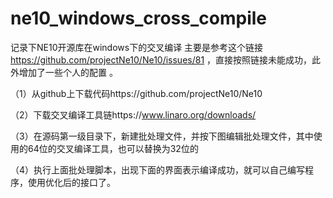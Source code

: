# ne10_windows_cross_compile
记录下NE10开源库在windows下的交叉编译
主要是参考这个链接 https://github.com/projectNe10/Ne10/issues/81 ，直接按照链接未能成功，此外增加了一些个人的配置 。


（1）从github上下载代码https://github.com/projectNe10/Ne10



（2）下载交叉编译工具链https://www.linaro.org/downloads/



（3）在源码第一级目录下，新建批处理文件，并按下图编辑批处理文件，其中使用的64位的交叉编译工具，也可以替换为32位的




（4）执行上面批处理脚本，出现下面的界面表示编译成功，就可以自己编写程序，使用优化后的接口了。
